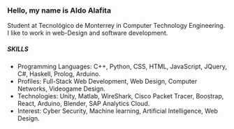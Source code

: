 ### Hello, my name is Aldo Alafita 

Student at Tecnológico de Monterrey in Computer Technology Engineering. 
I like to work in web-Design and software development.


##### SKILLS
- Programming Languages: C++, Python, CSS, HTML, JavaScript, JQuery, C#, Haskell, Prolog, Arduino.
- Profiles: Full-Stack Web Development, Web Design, Computer Networks, Videogame Design.
- Technologies: Unity, Matlab, WireShark, Cisco Packet Tracer, Boostrap, React, Arduino, Blender, SAP Analytics Cloud.
- Interest: Cyber Security, Machine learning, Artificial Intelligence, Web Design.





<!--
**A-Alafita/A-Alafita** is a ✨ _special_ ✨ repository because its `README.md` (this file) appears on your GitHub profile.

Here are some ideas to get you started:

- 🔭 I’m currently working on ...
- 🌱 I’m currently learning ...
- 👯 I’m looking to collaborate on ...
- 🤔 I’m looking for help with ...
- 💬 Ask me about ...
- 📫 How to reach me: ...
- 😄 Pronouns: ...
- ⚡ Fun fact: ...
-->
